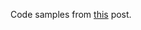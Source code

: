 Code samples from [this](https://medium.com/@JosephJnk/a-brief-introduction-to-recursion-schemes-6192e55758be) post.
